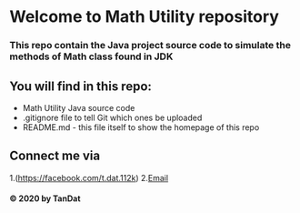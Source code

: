 # Welcome to Math Utility repository
### This repo contain the Java project source code to simulate the methods of Math class found in JDK

## You will find in this repo: 
* Math Utility Java source code
* .gitignore file to tell Git which ones be uploaded
* README.md - this file itself to show the homepage of this repo

## Connect me via
1.(https://facebook.com/t.dat.112k)
2.[Email](mailto:tandat112k@gmail.com)

#### © 2020 by TanDat